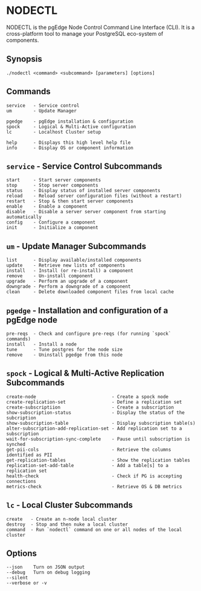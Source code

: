 
# NODECTL
NODECTL is the pgEdge Node Control Command Line Interface (CLI).  It is a cross-platform tool
to manage your PostgreSQL eco-system of components.

## Synopsis
```
./nodectl <command> <subcommand> [parameters] [options] 
```

## Commands
```
service   - Service control
um        - Update Manager

pgedge    - pgEdge installation & configuration
spock     - Logical & Multi-Active configuration
lc        - Localhost Cluster setup

help      - Displays this high level help file
info      - Display OS or component information
```

## `service` - Service Control Subcommands
```
start     - Start server components
stop      - Stop server components
status    - Display status of installed server components
reload    - Reload server configuration files (without a restart)
restart   - Stop & then start server components
enable    - Enable a component
disable   - Disable a server server component from starting automatically
config    - Configure a component
init      - Initialize a component
```

## `um` - Update Manager Subcommands 
```
list      - Display available/installed components 
update    - Retrieve new lists of components
install   - Install (or re-install) a component  
remove    - Un-install component
upgrade   - Perform an upgrade of a component
downgrade - Perform a downgrade of a component
clean     - Delete downloaded component files from local cache
```

## `pgedge` - Installation and configuration of a pgEdge node
```
pre-reqs  - Check and configure pre-reqs (for running `spock` commands)
install   - Install a node
tune      - Tune postgres for the node size
remove    - Uninstall pgedge from this node
```

## `spock` - Logical & Multi-Active Replication Subcommands
```
create-node                            - Create a spock node
create-replication-set                 - Define a replication set
create-subscriptiion                   - Create a subscription
show-subscription-status               - Display the status of the subcription
show-subscription-table                - Display subscription table(s)
alter-subscription-add-replication-set - Add replication set to a subscription
wait-for-subscription-sync-complete    - Pause until subscription is synched
get-pii-cols                           - Retrieve the columns identified as PII
get-replication-tables                 - Show the replication tables
replication-set-add-table              - Add a table[s] to a replication set
health-check                           - Check if PG is accepting connections
metrics-check                          - Retrieve OS & DB metrics
```

## `lc` - Local Cluster Subcommands
```
create   - Create an n-node local cluster
destroy  - Stop and then nuke a local cluster
command  - Run `nodectl` command on one or all nodes of the local cluster
```

## Options
```
--json    Turn on JSON output
--debug   Turn on debug logging
--silent
--verbose or -v
```
